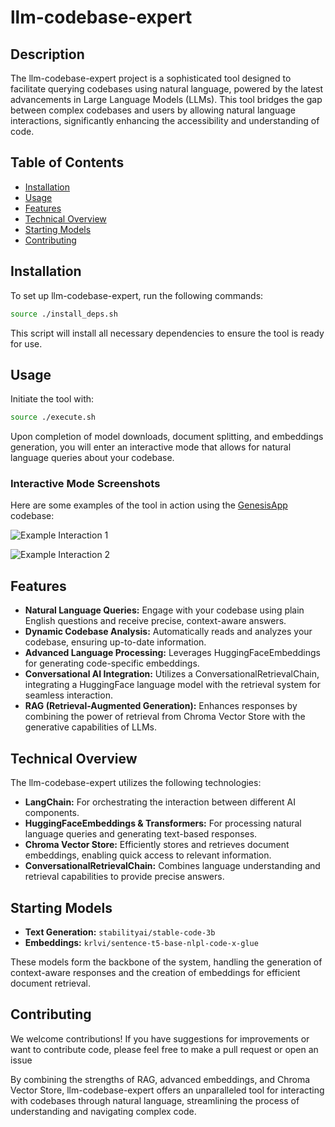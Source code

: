 # llm-codebase-expert

## Description
The llm-codebase-expert project is a sophisticated tool designed to facilitate querying codebases using natural language, powered by the latest advancements in Large Language Models (LLMs). This tool bridges the gap between complex codebases and users by allowing natural language interactions, significantly enhancing the accessibility and understanding of code.

## Table of Contents

- [Installation](#installation)
- [Usage](#usage)
- [Features](#features)
- [Technical Overview](#technical-overview)
- [Starting Models](#starting-models)
- [Contributing](#contributing)

## Installation

To set up llm-codebase-expert, run the following commands:

```bash
source ./install_deps.sh
```

This script will install all necessary dependencies to ensure the tool is ready for use.

## Usage

Initiate the tool with:

```bash
source ./execute.sh
```

Upon completion of model downloads, document splitting, and embeddings generation, you will enter an interactive mode that allows for natural language queries about your codebase.

### Interactive Mode Screenshots

Here are some examples of the tool in action using the [GenesisApp](https://github.com/V-Gutierrez/genesisapp-be) codebase:

![Example Interaction 1](https://github.com/V-Gutierrez/llm-codebase-expert/assets/62355596/631bba51-0aa0-4b88-8626-16afef28a555)

![Example Interaction 2](https://github.com/V-Gutierrez/llm-codebase-expert/assets/62355596/edc85e3c-63ed-42f0-a93f-1fd334e8ca0b)

## Features

- **Natural Language Queries:** Engage with your codebase using plain English questions and receive precise, context-aware answers.
- **Dynamic Codebase Analysis:** Automatically reads and analyzes your codebase, ensuring up-to-date information.
- **Advanced Language Processing:** Leverages HuggingFaceEmbeddings for generating code-specific embeddings.
- **Conversational AI Integration:** Utilizes a ConversationalRetrievalChain, integrating a HuggingFace language model with the retrieval system for seamless interaction.
- **RAG (Retrieval-Augmented Generation):** Enhances responses by combining the power of retrieval from Chroma Vector Store with the generative capabilities of LLMs.

## Technical Overview

The llm-codebase-expert utilizes the following technologies:

- **LangChain:** For orchestrating the interaction between different AI components.
- **HuggingFaceEmbeddings & Transformers:** For processing natural language queries and generating text-based responses.
- **Chroma Vector Store:** Efficiently stores and retrieves document embeddings, enabling quick access to relevant information.
- **ConversationalRetrievalChain:** Combines language understanding and retrieval capabilities to provide precise answers.

## Starting Models

- **Text Generation:** `stabilityai/stable-code-3b`
- **Embeddings:** `krlvi/sentence-t5-base-nlpl-code-x-glue`

These models form the backbone of the system, handling the generation of context-aware responses and the creation of embeddings for efficient document retrieval.

## Contributing

We welcome contributions! If you have suggestions for improvements or want to contribute code, please feel free to make a pull request or open an issue

By combining the strengths of RAG, advanced embeddings, and Chroma Vector Store, llm-codebase-expert offers an unparalleled tool for interacting with codebases through natural language, streamlining the process of understanding and navigating complex code.
